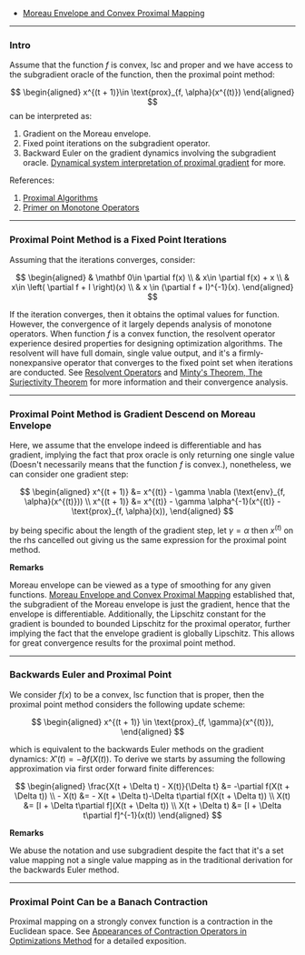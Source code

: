 - [Moreau Envelope and Convex Proximal Mapping](Moreau%20Envelope%20and%20Convex%20Proximal%20Mapping.md)


---
### **Intro**

Assume that the function $f$ is convex, lsc and proper and we have access to the subgradient oracle of the function, then the proximal point method: 

$$
\begin{aligned}
    x^{(t + 1)}\in \text{prox}_{f, \alpha}(x^{(t)})
\end{aligned}
$$
can be interpreted as: 
1. Gradient on the Moreau envelope. 
2. Fixed point iterations on the subgradient operator.
4. Backward Euler on the gradient dynamics involving the subgradient oracle. [Dynamical system interpretation of proximal gradient](Dynamical%20system%20interpretation%20of%20proximal%20gradient.md) for more. 

References: 
1. [Proximal Algorithms](https://web.stanford.edu/~boyd/papers/pdf/prox_algs.pdf)
2. [Primer on Monotone Operators](../../MATH%20999%20Paper%20Reviews%20and%20Frontier%20Mathematics/References%20Sep%202022/Primer%20on%20Monotone%20Operators.pdf)


---
### **Proximal Point Method is a Fixed Point Iterations**

Assuming that the iterations converges, consider: 

$$
\begin{aligned}
    & \mathbf 0\in \partial f(x)
    \\
    & x\in \partial f(x) + x
    \\
    & x\in \left(
        \partial f + I
    \right)(x)
    \\
    & 
    x \in (\partial f + I)^{-1}(x). 
\end{aligned}
$$

If the iteration converges, then it obtains the optimal values for function. However, the convergence of it largely depends analysis of monotone operators.
When function $f$ is a convex function, the resolvent operator experience desired properties for designing optimization algorithms. 
The resolvent will have full domain, single value output, and it's a firmly-nonexpansive operator that converges to the fixed point set when iterations are conducted. 
See [Resolvent Operators](../Operators%20Theory/Resolvent%20Operators.md) and [Minty's Theorem, The Surjectivity Theorem](../Operators%20Theory/Minty's%20Theorem,%20The%20Surjectivity%20Theorem.md) for more information and their convergence analysis. 


---
### **Proximal Point Method is Gradient Descend on Moreau Envelope**

Here, we assume that the envelope indeed is differentiable and has gradient, implying the fact that $\text{prox}$ oracle is only returning one single value (Doesn't necessarily means that the function $f$ is convex.), nonetheless, we can consider one gradient step: 

$$
\begin{aligned}
    x^{(t + 1)} &= x^{(t)} - \gamma \nabla (\text{env}_{f, \alpha}(x^{(t)}))
    \\
    x^{(t + 1)} &= x^{(t)} - \gamma \alpha^{-1}(x^{(t)} - \text{prox}_{f, \alpha}(x)), 
\end{aligned}
$$

by being specific about the length of the gradient step, let $\gamma = \alpha$ then $x^{(t)}$ on the rhs cancelled out giving us the same expression for the proximal point method. 

**Remarks**

Moreau envelope can be viewed as a type of smoothing for any given functions. [Moreau Envelope and Convex Proximal Mapping](Moreau%20Envelope%20and%20Convex%20Proximal%20Mapping.md) established that, the subgradient of the Moreau envelope is just the gradient, hence that the envelope is differentiable. 
Additionally, the Lipschitz constant for the gradient is bounded to bounded Lipschitz for the proximal operator, further implying the fact that the envelope gradient is globally Lipschitz. 
This allows for great convergence results for the proximal point method. 


---
### **Backwards Euler and Proximal Point**

We consider $f(x)$ to be a convex, lsc function that is proper, then the proximal point method considers the following update scheme: 

$$
\begin{aligned}
    x^{(t + 1)} \in \text{prox}_{f, \gamma}(x^{(t)}), 
\end{aligned}
$$

which is equivalent to the backwards Euler methods on the gradient dynamics: $X'(t) = -\partial f(X(t))$. To derive we starts by assuming the following approximation via first order forward finite differences: 

$$
\begin{aligned}
    \frac{X(t + \Delta t) - X(t)}{\Delta t} &= -\partial f(X(t  + \Delta t))
    \\
     - X(t) &= 
    - X(t + \Delta t)-\Delta t\partial f(X(t + \Delta t))
    \\
    X(t) &= 
    [I + \Delta t\partial f](X(t + \Delta t))
    \\
    X(t + \Delta t) &= [I + \Delta t\partial f]^{-1}(x(t))
\end{aligned}
$$

**Remarks**

We abuse the notation and use subgradient despite the fact that it's a set value mapping not a single value mapping as in the traditional derivation for the backwards Euler method. 


---
### **Proximal Point Can be a Banach Contraction**

Proximal mapping on a strongly convex function is a contraction in the Euclidean space. 
See [Appearances of Contraction Operators in Optimizations Method](../Operators%20Theory/Appearances%20of%20Contraction%20Operators%20in%20Optimizations%20Method.md)  for a detailed exposition. 



